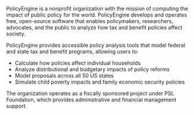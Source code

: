 PolicyEngine is a nonprofit organization with the mission of computing the impact of public policy for the world. PolicyEngine develops and operates free, open-source software that enables policymakers, researchers, advocates, and the public to analyze how tax and benefit policies affect society.

PolicyEngine provides accessible policy analysis tools that model federal and state tax and benefit programs, allowing users to:
- Calculate how policies affect individual households
- Analyze distributional and budgetary impacts of policy reforms
- Model proposals across all 50 US states
- Simulate child poverty impacts and family economic security policies

The organization operates as a fiscally sponsored project under PSL Foundation, which provides administrative and financial management support.
